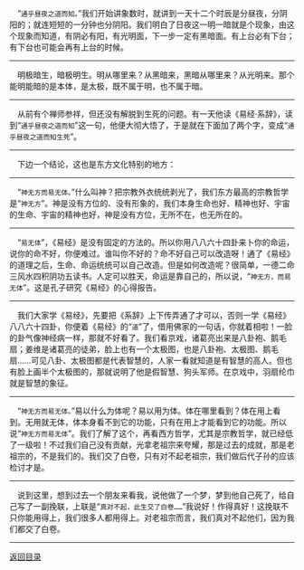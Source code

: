 &emsp;“``通乎昼夜之道而知。``”我们开始讲象数时，就讲到一天十二个时辰是分昼夜，分阴阳的；就连短短的一分钟也分阴阳。我们明白了日夜这一明一暗就是个现象，由这个现象而知道，有阴必有阳，有光明面，下一步一定有黑暗面。有上台必有下台；有下台也可能会再有上台的时候。
___
&emsp;明极暗生，暗极明生。明从哪里来？从黑暗来，黑暗从哪里来？从光明来。那个能明能暗的是本体，是太极，既不属于明，也不属于暗。
___
&emsp;从前有个禅师参祥，但还没有解脱到生死的问题。有一天他读《易经·系辞》，读到“``通乎昼夜之道而知``”这一句，他便大彻大悟了，于是就在下面加了两个字，变成“``通乎昼夜之道而知生死``”。
___
&emsp;下边一个结论，这也是东方文化特别的地方：
___
&emsp;“``神无方而易无体。``”什么叫神？把宗教外衣统统剥光了，我们东方最高的宗教哲学是“``神无方``”。神是没有方位的、没有形象的，我们本身生命也好、精神也好、宇宙的生命、宇宙的精神也好，神是没有方位，无所不在，也无所在的。
___
&emsp;“``易无体``”，《易经》是没有固定的方法的。所以你用八八六十四卦来卜你的命运，说你的命不好，你便难过。谁叫你不好的？命不好自己可以改造呀！通了《易经》的道理之后，生命、命运统统可以自己改造。但是如何改造呢？很简单，一德二命三风水四积阴功五读书。人定可以胜天，命运是靠自己的，所以说，“``神无方，而易无体``”。这是孔子研究《易经》的心得报告。
___
&emsp;我们大家学《易经》，先要把《系辞》上下传弄通了才可以，否则一学《易经》八八六十四卦，你便着《易经》的“``道``”了，借用佛家的一句话，你就着相啦！一脸的卦气像神经病一样，那就不好看了。我们看京戏，诸葛亮出来是八卦袍、鹅毛扇；姜维是诸葛亮的徒弟，脸上也有一个太极图，也是八卦袍、太极图、鹅毛扇……可见八卦、太极图都是代表智慧的，人家一看就知道是有智慧的高人。但也有脸上画半个太极图的，那就说明了他是假智慧、狗头军师。在京戏中，羽扇纶巾就是智慧的象征。
___
&emsp;“``神无方而易无体。``”易以什么为体呢？易以用为体。体在哪里看到？体在用上看到。无用就无体，体本身看不到它的功能，只有在用上才能看到它的功能。所以说“``神无方而易无体``”。我们了解了这个，再看西方哲学，尤其是宗教哲学，就已经低了一级啦！不过我们自己没有贡献，光拿老祖宗来夸耀，那是过去的成就，那是老祖宗的，不是我们的。我们交了白卷，只有对不起老祖宗，我们做后代子孙的应该检讨才是。
___
&emsp;说到这里，想到过去一个朋友来看我，说他做了一个梦，梦到他自己死了，给自己写了一副挽联，上联是“``真对不起，此生交了白卷……``”我说好！作得真好！这挽联不只你能用得上，我们很多人都用得上。对老祖宗而言，我们真对不起他们，因为我们都交了白卷。
___
[返回目录](../../../master/README.md#目录)